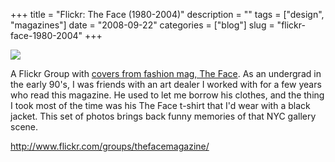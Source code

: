 +++
title = "Flickr: The Face (1980-2004)"
description = ""
tags = ["design", "magazines"]
date = "2008-09-22"
categories = ["blog"]
slug = "flickr-face-1980-2004"
+++



  <div class="notebook-screenshot"><a href="http://www.flickr.com/groups/thefacemagazine/"><img src="/media/bluga/wt48d7af66d9673.jpg"/></a></div><p>A Flickr Group with <a href="http://www.flickr.com/groups/thefacemagazine/">covers from fashion mag, The Face</a>. As an undergrad in the early 90's, I was friends with an art dealer I worked with for a few years who read this magazine. He used to let me borrow his clothes, and the thing I took most of the time was his The Face t-shirt that I'd wear with a black jacket. This set of photos brings back funny memories of that NYC gallery scene. </p>
    
  <a href="http://www.flickr.com/groups/thefacemagazine/">http://www.flickr.com/groups/thefacemagazine/</a>
